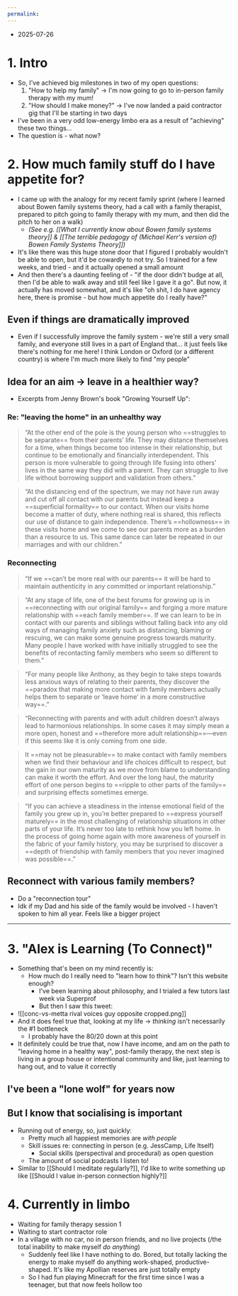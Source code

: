 ```yaml
---
permalink:
---
```

- 2025-07-26
# 1. Intro
- So, I've achieved big milestones in two of my open questions:
	1. "How to help my family" → I'm now going to go to in-person family therapy with my mum!
	2. "How should I make money?" → I've now landed a paid contractor gig that I'll be starting in two days
- I've been in a very odd low-energy limbo era as a result of "achieving" these two things...
- The question is - what now? 
# 2. How much family stuff do I have appetite for?
- I came up with the analogy for my recent family sprint (where I learned about Bowen family systems theory, had a call with a family therapist, prepared to pitch going to family therapy with my mum, and then did the pitch to her on a walk)
	- *(See e.g. [[What I currently know about Bowen family systems theory]] & [[The terrible pedagogy of (Michael Kerr's version of) Bowen Family Systems Theory]])*
- It's like there was this huge stone door that I figured I probably wouldn't be able to open, but it'd be cowardly to not try. So I trained for a few weeks, and tried - and it actually opened a small amount
- And then there's a daunting feeling of - "if the door didn't budge at all, then I'd be able to walk away and still feel like I gave it a go". But now, it actually has moved somewhat, and it's like "oh shit, I do have agency here, there is promise - but how much appetite do I really have?"
## Even if things are dramatically improved 
- Even if I successfully improve the family system - we're still a very small family, and everyone still lives in a part of England that... it just feels like there's nothing for me here! I think London or Oxford (or a different country) is where I'm much more likely to find "my people"
## Idea for an aim → leave in a healthier way?
- Excerpts from Jenny Brown's book "Growing Yourself Up":
### Re: "leaving the home" in an unhealthy way
>“At the other end of the pole is the young person who ==struggles to be separate== from their parents’ life. They may distance themselves for a time, when things become too intense in their relationship, but continue to be emotionally and financially interdependent. This person is more vulnerable to going through life fusing into others’ lives in the same way they did with a parent. They can struggle to live life without borrowing support and validation from others.”

> “At the distancing end of the spectrum, we may not have run away and cut off all contact with our parents but instead keep a ==superficial formality== to our contact. When our visits home become a matter of duty, where nothing real is shared, this reflects our use of distance to gain independence. There’s ==hollowness== in these visits home and we come to see our parents more as a burden than a resource to us. This same dance can later be repeated in our marriages and with our children.”
### Reconnecting
> “If we ==can’t be more real with our parents== it will be hard to maintain authenticity in any committed or important relationship.”

> “At any stage of life, one of the best forums for growing up is in ==reconnecting with our original family== and forging a more mature relationship with ==each family member==. If we can learn to be in contact with our parents and siblings without falling back into any old ways of managing family anxiety such as distancing, blaming or rescuing, we can make some genuine progress towards maturity. Many people I have worked with have initially struggled to see the benefits of recontacting family members who seem so different to them.”

> “For many people like Anthony, as they begin to take steps towards less anxious ways of relating to their parents, they discover the ==paradox that making more contact with family members actually helps them to separate or ‘leave home’ in a more constructive way==.”

> “Reconnecting with parents and with adult children doesn’t always lead to harmonious relationships. In some cases it may simply mean a more open, honest and ==therefore more adult relationship==—even if this seems like it is only coming from one side. 
 
> It ==may not be pleasurable== to make contact with family members when we find their behaviour and life choices difficult to respect, but the gain in our own maturity as we move from blame to understanding can make it worth the effort. And over the long haul, the maturity effort of one person begins to ==ripple to other parts of the family== and surprising effects sometimes emerge. 

> “If you can achieve a steadiness in the intense emotional field of the family you grew up in, you’re better prepared to ==express yourself maturely== in the most challenging of relationship situations in other parts of your life. It’s never too late to rethink how you left home. In the process of going home again with more awareness of yourself in the fabric of your family history, you may be surprised to discover a ==depth of friendship with family members that you never imagined was possible==.”
## Reconnect with various family members?
- Do a "reconnection tour"
- Idk if my Dad and his side of the family would be involved - I haven't spoken to him all year. Feels like a bigger project
---

# 3. "Alex is Learning (To Connect)"
- Something that's been on my mind recently is:
	- How much do I really need to "learn how to think"? Isn't this website enough?
		- I've been learning about philosophy, and I trialed a few tutors last week via Superprof
		- But then I saw this tweet:
- ![[conc-vs-metta rival voices guy opposite cropped.png]]
- And it does feel true that, looking at my life → *thinking* isn't necessarily the #1 bottleneck
	- I probably have the 80/20 down at this point 
- It definitely could be true that, now I have income, and am on the path to "leaving home in a healthy way", post-family therapy, the next step is living in a group house or intentional community and like, just learning to hang out, and to value it correctly 
## I've been a "lone wolf" for years now

## But I know that socialising is important
- Running out of energy, so, just quickly:
	- Pretty much all happiest memories are *with people*
	- Skill issues re: connecting in person (e.g. JessCamp, Life Itself)
		- Social skills (perspectival and procedural) as open question
	- The amount of social podcasts I listen to!
- Similar to [[Should I meditate regularly?]], I'd like to write something up like [[Should I value in-person connection highly?]]
# 4. Currently in limbo
- Waiting for family therapy session 1 
- Waiting to start contractor role 
- In a village with no car, no in person friends, and no live projects (/the total inability to make myself *do anything*)
	- Suddenly feel like I have nothing to do. Bored, but totally lacking the energy to make myself do anything work-shaped, productive-shaped. It's like my Apollian reserves are just totally empty 
	- So I had fun playing Minecraft for the first time since I was a teenager, but that now feels hollow too